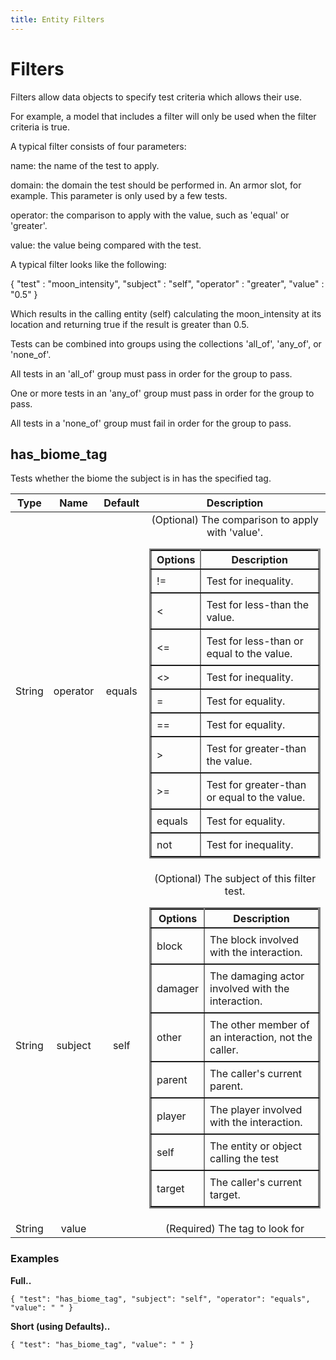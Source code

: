 ```yaml
---
title: Entity Filters
---
```



# Filters

Filters allow data objects to specify test criteria which allows their use.

For example, a model that includes a filter will only be used when the filter criteria is true.



A typical filter consists of four parameters:

 name: the name of the test to apply.

 domain: the domain the test should be performed in. An armor slot, for example. This parameter is only used by a few tests.

 operator: the comparison to apply with the value, such as 'equal' or 'greater'.

 value: the value being compared with the test.



A typical filter looks like the following:

 { "test" : "moon_intensity", "subject" : "self", "operator" : "greater", "value" : "0.5" } 

Which results in the calling entity (self) calculating the moon_intensity at its location and returning true if the result is greater than 0.5.



Tests can be combined into groups using the collections 'all_of', 'any_of', or 'none_of'.

 All tests in an 'all_of' group must pass in order for the group to pass.

 One or more tests in an 'any_of' group must pass in order for the group to pass.

 All tests in a 'none_of' group must fail in order for the group to pass.





## has_biome_tag

Tests whether the biome the subject is in has the specified tag.

| Type| Name| Default| Description |
|:-----------:|:-----------:|:-----------:|:-----------:|
| String| operator| equals| (Optional) The comparison to apply with 'value'.<br/><table border="1" style="width:100%; border-style:solid; border-collapse:collapse; border-width:2;"><tr> <th style="border-style:solid; border-width:2;">Options</th> <th style="border-style:solid; border-width:2;">Description</th> </tr><tr><td style="border-style:solid; border-width:2; padding:8px">!=</td><td style="border-style:solid; border-width:2; padding:8px">Test for inequality.</br></td></tr><tr><td style="border-style:solid; border-width:2; padding:8px"><</td><td style="border-style:solid; border-width:2; padding:8px">Test for less-than the value.</br></td></tr><tr><td style="border-style:solid; border-width:2; padding:8px"><=</td><td style="border-style:solid; border-width:2; padding:8px">Test for less-than or equal to the value.</br></td></tr><tr><td style="border-style:solid; border-width:2; padding:8px"><></td><td style="border-style:solid; border-width:2; padding:8px">Test for inequality.</br></td></tr><tr><td style="border-style:solid; border-width:2; padding:8px">=</td><td style="border-style:solid; border-width:2; padding:8px">Test for equality.</br></td></tr><tr><td style="border-style:solid; border-width:2; padding:8px">==</td><td style="border-style:solid; border-width:2; padding:8px">Test for equality.</br></td></tr><tr><td style="border-style:solid; border-width:2; padding:8px">></td><td style="border-style:solid; border-width:2; padding:8px">Test for greater-than the value.</br></td></tr><tr><td style="border-style:solid; border-width:2; padding:8px">>=</td><td style="border-style:solid; border-width:2; padding:8px">Test for greater-than or equal to the value.</br></td></tr><tr><td style="border-style:solid; border-width:2; padding:8px">equals</td><td style="border-style:solid; border-width:2; padding:8px">Test for equality.</br></td></tr><tr><td style="border-style:solid; border-width:2; padding:8px">not</td><td style="border-style:solid; border-width:2; padding:8px">Test for inequality.</br></td></tr></table> |
| String| subject| self| (Optional) The subject of this filter test.<br/><table border="1" style="width:100%; border-style:solid; border-collapse:collapse; border-width:2;"><tr> <th style="border-style:solid; border-width:2;">Options</th> <th style="border-style:solid; border-width:2;">Description</th> </tr><tr><td style="border-style:solid; border-width:2; padding:8px">block</td><td style="border-style:solid; border-width:2; padding:8px">The block involved with the interaction.</br></td></tr><tr><td style="border-style:solid; border-width:2; padding:8px">damager</td><td style="border-style:solid; border-width:2; padding:8px">The damaging actor involved with the interaction.</br></td></tr><tr><td style="border-style:solid; border-width:2; padding:8px">other</td><td style="border-style:solid; border-width:2; padding:8px">The other member of an interaction, not the caller.</br></td></tr><tr><td style="border-style:solid; border-width:2; padding:8px">parent</td><td style="border-style:solid; border-width:2; padding:8px">The caller's current parent.</br></td></tr><tr><td style="border-style:solid; border-width:2; padding:8px">player</td><td style="border-style:solid; border-width:2; padding:8px">The player involved with the interaction.</br></td></tr><tr><td style="border-style:solid; border-width:2; padding:8px">self</td><td style="border-style:solid; border-width:2; padding:8px">The entity or object calling the test</br></td></tr><tr><td style="border-style:solid; border-width:2; padding:8px">target</td><td style="border-style:solid; border-width:2; padding:8px">The caller's current target.</br></td></tr></table> |
| String| value| | (Required) The tag to look for |


### Examples

**Full..**
```
{ "test": "has_biome_tag", "subject": "self", "operator": "equals", "value": " " }
```

**Short (using Defaults)..**
```
{ "test": "has_biome_tag", "value": " " }
```
